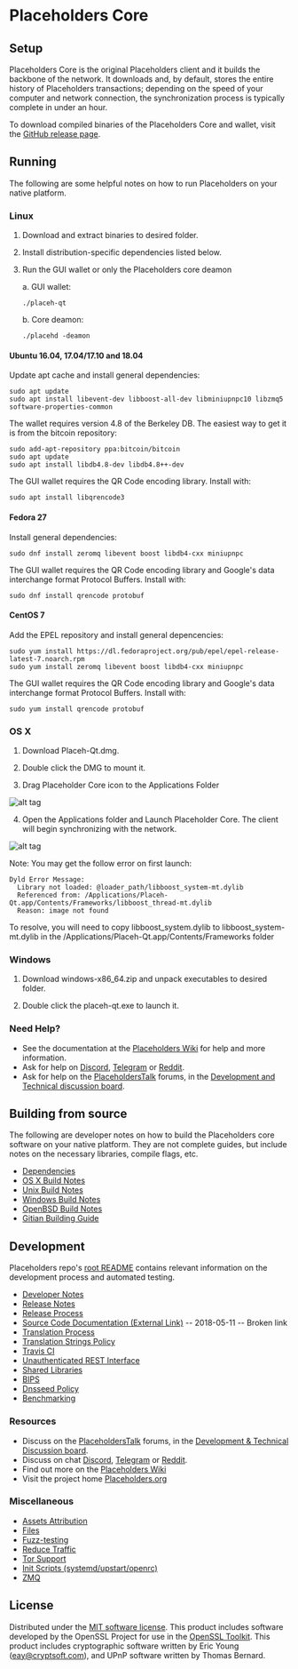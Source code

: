 Placeholders Core
==============

Setup
---------------------
Placeholders Core is the original Placeholders client and it builds the backbone of the network. It downloads and, by default, stores the entire history of Placeholders transactions; depending on the speed of your computer and network connection, the synchronization process is typically complete in under an hour.

To download compiled binaries of the Placeholders Core and wallet, visit the [GitHub release page](https://github.com/PlacehProject/Placeholders/releases).

Running
---------------------
The following are some helpful notes on how to run Placeholders on your native platform.

### Linux

1) Download and extract binaries to desired folder.

2) Install distribution-specific dependencies listed below.

3) Run the GUI wallet or only the Placeholders core deamon

   a. GUI wallet:
   
   `./placeh-qt`

   b. Core deamon:
   
   `./placehd -deamon`

#### Ubuntu 16.04, 17.04/17.10 and 18.04

Update apt cache and install general dependencies:

```
sudo apt update
sudo apt install libevent-dev libboost-all-dev libminiupnpc10 libzmq5 software-properties-common
```

The wallet requires version 4.8 of the Berkeley DB. The easiest way to get it is from the bitcoin repository: 

```
sudo add-apt-repository ppa:bitcoin/bitcoin
sudo apt update
sudo apt install libdb4.8-dev libdb4.8++-dev
```

The GUI wallet requires the QR Code encoding library. Install with:

`sudo apt install libqrencode3`

#### Fedora 27

Install general dependencies:

`sudo dnf install zeromq libevent boost libdb4-cxx miniupnpc`

The GUI wallet requires the QR Code encoding library and Google's data interchange format Protocol Buffers. Install with:

`sudo dnf install qrencode protobuf`

#### CentOS 7

Add the EPEL repository and install general depencencies:

```
sudo yum install https://dl.fedoraproject.org/pub/epel/epel-release-latest-7.noarch.rpm
sudo yum install zeromq libevent boost libdb4-cxx miniupnpc
```

The GUI wallet requires the QR Code encoding library and Google's data interchange format Protocol Buffers. Install with:

`sudo yum install qrencode protobuf`

### OS X

1) Download Placeh-Qt.dmg.

2) Double click the DMG to mount it. 

3) Drag Placeholder Core icon to the Applications Folder

![alt tag](https://i.imgur.com/GLhBFUV.png)

4) Open the Applications folder and Launch Placeholder Core. The client will begin synchronizing with the network.

![alt tag](https://i.imgur.com/v3962qo.png)

Note: You may get the follow error on first launch:
```
Dyld Error Message:
  Library not loaded: @loader_path/libboost_system-mt.dylib
  Referenced from: /Applications/Placeh-Qt.app/Contents/Frameworks/libboost_thread-mt.dylib
  Reason: image not found
```
To resolve, you will need to copy libboost_system.dylib to libboost_system-mt.dylib in the /Applications/Placeh-Qt.app/Contents/Frameworks folder

### Windows

1) Download windows-x86_64.zip and unpack executables to desired folder.

2) Double click the placeh-qt.exe to launch it.

### Need Help?

- See the documentation at the [Placeholders Wiki](https://placeh.wiki/wiki/Placeholders_Wiki)
for help and more information.
- Ask for help on [Discord](https://discord.gg/DUkcBst), [Telegram](https://t.me/PlaceholdersDev) or [Reddit](https://www.reddit.com/r/Placeholders/).
- Ask for help on the [PlaceholdersTalk](https://www.placehcointalk.org/) forums, in the [Development and Technical discussion board](https://www.placehcointalk.org/?forum=661517).

Building from source
---------------------
The following are developer notes on how to build the Placeholders core software on your native platform. They are not complete guides, but include notes on the necessary libraries, compile flags, etc.

- [Dependencies](https://github.com/PlacehProject/Placeholders/tree/master/doc/dependencies.md)
- [OS X Build Notes](https://github.com/PlacehProject/Placeholders/tree/master/doc/build-osx.md)
- [Unix Build Notes](https://github.com/PlacehProject/Placeholders/tree/master/doc/build-unix.md)
- [Windows Build Notes](https://github.com/PlacehProject/Placeholders/tree/master/doc/build-windows.md)
- [OpenBSD Build Notes](https://github.com/PlacehProject/Placeholders/tree/master/doc/build-openbsd.md)
- [Gitian Building Guide](https://github.com/PlacehProject/Placeholders/tree/master/doc/gitian-building.md)

Development
---------------------
Placeholders repo's [root README](https://github.com/PlacehProject/Placeholders/blob/master/README.md) contains relevant information on the development process and automated testing.

- [Developer Notes](https://github.com/PlacehProject/Placeholders/blob/master/doc/developer-notes.md)
- [Release Notes](https://github.com/PlacehProject/Placeholders/blob/master/doc/release-notes.md)
- [Release Process](https://github.com/PlacehProject/Placeholders/blob/master/doc/release-process.md)
- [Source Code Documentation (External Link)](https://dev.visucore.com/placeh/doxygen/) -- 2018-05-11 -- Broken link
- [Translation Process](https://github.com/PlacehProject/Placeholders/blob/master/doc/translation_process.md)
- [Translation Strings Policy](https://github.com/PlacehProject/Placeholders/blob/master/doc/translation_strings_policy.md)
- [Travis CI](https://github.com/PlacehProject/Placeholders/blob/master/doc/travis-ci.md)
- [Unauthenticated REST Interface](https://github.com/PlacehProject/Placeholders/blob/master/doc/REST-interface.md)
- [Shared Libraries](https://github.com/PlacehProject/Placeholders/blob/master/doc/shared-libraries.md)
- [BIPS](https://github.com/PlacehProject/Placeholders/blob/master/doc/bips.md)
- [Dnsseed Policy](https://github.com/PlacehProject/Placeholders/blob/master/doc/dnsseed-policy.md)
- [Benchmarking](https://github.com/PlacehProject/Placeholders/blob/master/doc/benchmarking.md)

### Resources
- Discuss on the [PlaceholdersTalk](https://www.placehcointalk.org/) forums, in the [Development & Technical Discussion board](https://www.placehcointalk.org/?forum=661517).
- Discuss on chat [Discord](https://discord.gg/DUkcBst), [Telegram](https://t.me/PlaceholdersDev) or [Reddit](https://www.reddit.com/r/Placeholders/).
- Find out more on the [Placeholders Wiki](https://placeh.wiki/wiki/Placeholders_Wiki)
- Visit the project home [Placeholders.org](https://placeh.io)

### Miscellaneous
- [Assets Attribution](https://github.com/PlacehProject/Placeholders/blob/master/doc/assets-attribution.md)
- [Files](https://github.com/PlacehProject/Placeholders/blob/master/doc/files.md)
- [Fuzz-testing](https://github.com/PlacehProject/Placeholders/blob/master/doc/fuzzing.md)
- [Reduce Traffic](https://github.com/PlacehProject/Placeholders/blob/master/doc/reduce-traffic.md)
- [Tor Support](https://github.com/PlacehProject/Placeholders/blob/master/doc/tor.md)
- [Init Scripts (systemd/upstart/openrc)](https://github.com/PlacehProject/Placeholders/blob/master/doc/init.md)
- [ZMQ](https://github.com/PlacehProject/Placeholders/blob/master/doc/zmq.md)

License
---------------------
Distributed under the [MIT software license](https://github.com/PlacehProject/Placeholders/blob/master/COPYING).
This product includes software developed by the OpenSSL Project for use in the [OpenSSL Toolkit](https://www.openssl.org/). This product includes
cryptographic software written by Eric Young ([eay@cryptsoft.com](mailto:eay@cryptsoft.com)), and UPnP software written by Thomas Bernard.

